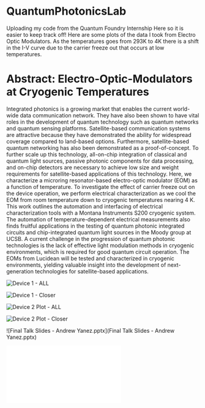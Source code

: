 # QuantumPhotonicsLab

Uploading my code from the Quantum Foundry Internship Here so it is easier to keep track off!
Here are some plots of the data I took from Electro Optic Modulators. As the temperatures goes from 293K to 4K there is a shift in the I-V curve due to the carrier freeze out that occurs at low temperatures.

# Abstract: **Electro-Optic-Modulators at Cryogenic Temperatures**

Integrated photonics is a growing market that enables the current world-wide data communication network. They have also been shown to have vital roles in the development of quantum technology such as quantum networks and quantum sensing platforms. Satellite-based communication systems are attractive because they have demonstrated the ability for widespread coverage compared to land-based options. Furthermore, satellite-based quantum networking has also been demonstrated as a proof-of-concept. To further scale up this technology, all-on-chip integration of classical and quantum light sources, passive photonic components for data processing, and on-chip detectors are necessary to achieve low size and weight requirements for satellite-based applications of this technology. Here, we characterize a microring resonator-based electro-optic modulator (EOM) as a function of temperature. To investigate the effect of carrier freeze out on the device operation, we perform electrical characterization as we cool the EOM from room temperature down to cryogenic temperatures nearing 4 K. This work outlines the automation and interfacing of electrical characterization tools with a Montana Instruments S200 cryogenic system. The automation of temperature-dependent electrical measurements also finds fruitful applications in the testing of quantum photonic integrated circuits and chip-integrated quantum light sources in the Moody group at UCSB. A current challenge in the progression of quantum photonic technologies is the lack of effective light modulation methods in cryogenic environments, which is required for good quantum circuit operation. The EOMs from Lucidean will be tested and characterized in cryogenic environments, yielding valuable insight into the development of next-generation technologies for satellite-based applications. 

![Device 1 - ALL](https://github.com/YanezAndrew/QuantumPhotonicsLab/assets/111101364/7748466c-b8af-43f7-8ee7-f2e2bf6b15cc)


![Device 1 - Closer](https://github.com/YanezAndrew/QuantumPhotonicsLab/assets/111101364/f9450a41-3e1a-420d-9bdc-47219c80b321)


![Device 2 Plot - ALL](https://github.com/YanezAndrew/QuantumPhotonicsLab/assets/111101364/f75a3d6c-405e-4253-be1f-20a6a7471888)


![Device 2 Plot - Closer](https://github.com/YanezAndrew/QuantumPhotonicsLab/assets/111101364/2ae2044e-a29b-425c-a107-0ffa08d827b2)

![Final Talk Slides - Andrew Yanez.pptx](Final Talk Slides - Andrew Yanez.pptx)

![Poster](Andrew_Yanez_QuantumFoundry_Poster_2023.pdf)
